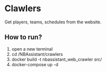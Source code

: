 # Clawlers
Get players, teams, schedules from the website.

## How to run?
1. open a new terminal
2. cd /NBAssistant/crawlers
3. docker build -t nbassistant_web_crawler src/
4. docker-compose up -d